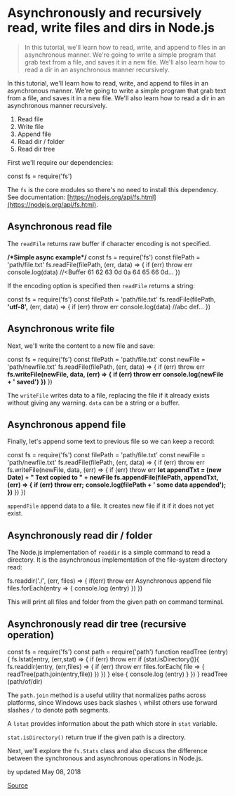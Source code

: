 # Asynchronously and recursively read, write files and dirs in Node.js

> In this tutorial, we'll learn how to read, write, and append to files in an asynchronous manner. We're going to write a simple program that grab text from a file, and saves it in a new file. We'll also learn how to read a dir in an asynchronous manner recursively.

In this tutorial, we'll learn how to read, write, and append to files in an asynchronous manner. We're going to write a simple program that grab text from a file, and saves it in a new file. We'll also learn how to read a dir in an asynchronous manner recursively.

1.  Read file
2.  Write file
3.  Append file
4.  Read dir / folder
5.  Read dir tree

First we'll require our dependencies:

const fs \= require('fs')

The `fs` is the core modules so there's no need to install this dependency. See documentation: [https://nodejs.org/api/fs.html](https://nodejs.org/api/fs.html).

Asynchronous read file
----------------------

The `readFile` returns raw buffer if character encoding is not specified.

**/\*Simple async example\*/** const fs \= require('fs') const filePath \= 'path/file.txt' fs.readFile(filePath, (err, data) \=> { if (err) throw err
 console.log(data) //<Buffer 61 62 63 0d 0a 64 65 66 0d... })

If the encoding option is specified then `readFile` returns a string:

const fs \= require('fs') const filePath \= 'path/file.txt' fs.readFile(filePath, **'utf-8',** (err, data) \=> { if (err) throw err
 console.log(data) //abc def... })

Asynchronous write file
-----------------------

Next, we'll write the content to a new file and save:

const fs \= require('fs') const filePath \= 'path/file.txt' const newFile \= 'path/newfile.txt' fs.readFile(filePath, (err, data) \=> { if (err) throw err **fs.writeFile(newFile, data, (err) \=> {**  **if (err) throw err**  **console.log(newFile + ' saved')**  **})** })

The `writeFile` writes data to a file, replacing the file if it already exists without giving any warning. `data` can be a string or a buffer.

Asynchronous append file
------------------------

Finally, let's append some text to previous file so we can keep a record:

const fs \= require('fs') const filePath \= 'path/file.txt' const newFile \= 'path/newfile.txt' fs.readFile(filePath, (err, data) \=> { if (err) throw err
 fs.writeFile(newFile, data, (err) \=> { if (err) throw err **let appendTxt \= (new Date) + " Text copied to " + newFile
  fs.appendFile(filePath, appendTxt, (err) \=> {**  **if (err) throw err;**  **console.log(filePath + ' some data appended');**  **})** }) })

`appendFile` append data to a file. It creates new file if it if it does not yet exist.

Asynchronously read dir / folder
--------------------------------

The Node.js implementation of `readdir` is a simple command to read a directory.  It is the asynchronous implementation of the file-system directory read:

fs.readdir('./', (err, files) \=> { if(err) throw err
Asynchronous append file
 files.forEach(entry \=> { console.log (entry) }) })

This will print all files and folder from the given path on command terminal.

Asynchronously read dir tree (recursive operation)
--------------------------------------------------

const fs \= require('fs') const path \= require('path') function readTree (entry) { fs.lstat(entry, (err,stat) \=> { if (err) throw err if (stat.isDirectory()){ fs.readdir(entry, (err,files) \=> { if (err) throw err
    files.forEach( file \=> { readTree(path.join(entry,file)) }) }) } else { console.log (entry) } }) } readTree (path/of/dir)

The `path.join` method is a useful utility that normalizes paths across platforms, since Windows uses back slashes `\` whilst others use forward slashes `/` to denote path segments.

A `lstat` provides information about the path which store in `stat` variable.

`stat.isDirectory()` return true if the given path is a directory.

Next, we'll explore the `fs.Stats` class and also discuss the difference between the synchronous and asynchronous operations in Node.js.

by updated May 08, 2018


[Source](https://www.brainbell.com/javascript/async-files-dirs.html)
